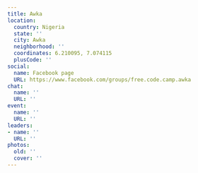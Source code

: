```yaml
---
title: Awka
location:
  country: Nigeria
  state: ''
  city: Awka
  neighborhood: ''
  coordinates: 6.210095, 7.074115
  plusCode: ''
social:
  name: Facebook page
  URL: https://www.facebook.com/groups/free.code.camp.awka
chat:
  name: ''
  URL: ''
event:
  name: ''
  URL: ''
leaders:
- name: ''
  URL: ''
photos:
  old: ''
  cover: ''
---
```

